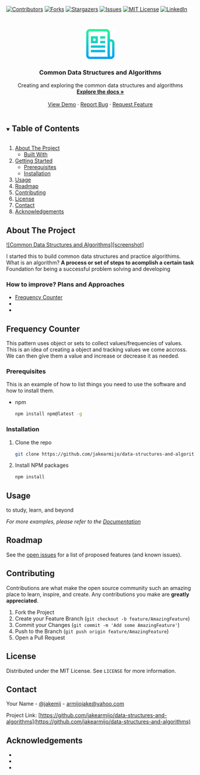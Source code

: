 <!--
*** Thanks for checking out the Best-README-Template. If you have a suggestion
*** that would make this better, please fork the repo and create a pull request
*** or simply open an issue with the tag "enhancement".
*** Thanks again! Now go create something AMAZING! :D
***
***
***
*** To avoid retyping too much info. Do a search and replace for the following:
*** jakearmijo, data-structures-and-algorithms, jakemij, armijojake@yahoo.com, Common Data Structures and Algorithms, Creating and exploring the common data structures and algorithms
-->



<!-- PROJECT SHIELDS -->
<!--
*** I'm using markdown "reference style" links for readability.
*** Reference links are enclosed in brackets [ ] instead of parentheses ( ).
*** See the bottom of this document for the declaration of the reference variables
*** for contributors-url, forks-url, etc. This is an optional, concise syntax you may use.
*** https://www.markdownguide.org/basic-syntax/#reference-style-links
-->
[![Contributors][contributors-shield]][contributors-url]
[![Forks][forks-shield]][forks-url]
[![Stargazers][stars-shield]][stars-url]
[![Issues][issues-shield]][issues-url]
[![MIT License][license-shield]][license-url]
[![LinkedIn][linkedin-shield]][linkedin-url]



<!-- PROJECT LOGO -->
<br />
<p align="center">
  <a href="https://github.com/jakearmijo/data-structures-and-algorithms">
    <img src="images/logo.png" alt="Logo" width="80" height="80">
  </a>

  <h3 align="center">Common Data Structures and Algorithms</h3>

  <p align="center">
    Creating and exploring the common data structures and algorithms
    <br />
    <a href="https://github.com/jakearmijo/data-structures-and-algorithms"><strong>Explore the docs »</strong></a>
    <br />
    <br />
    <a href="https://github.com/jakearmijo/data-structures-and-algorithms">View Demo</a>
    ·
    <a href="https://github.com/jakearmijo/data-structures-and-algorithms/issues">Report Bug</a>
    ·
    <a href="https://github.com/jakearmijo/data-structures-and-algorithms/issues">Request Feature</a>
  </p>
</p>



<!-- TABLE OF CONTENTS -->
<details open="open">
  <summary><h2 style="display: inline-block">Table of Contents</h2></summary>
  <ol>
    <li>
      <a href="#about-the-project">About The Project</a>
      <ul>
        <li><a href="#built-with">Built With</a></li>
      </ul>
    </li>
    <li>
      <a href="#getting-started">Getting Started</a>
      <ul>
        <li><a href="#prerequisites">Prerequisites</a></li>
        <li><a href="#installation">Installation</a></li>
      </ul>
    </li>
    <li><a href="#usage">Usage</a></li>
    <li><a href="#roadmap">Roadmap</a></li>
    <li><a href="#contributing">Contributing</a></li>
    <li><a href="#license">License</a></li>
    <li><a href="#contact">Contact</a></li>
    <li><a href="#acknowledgements">Acknowledgements</a></li>
  </ol>
</details>



<!-- ABOUT THE PROJECT -->
## About The Project

[![Common Data Structures and Algorithms][screenshot]](https://jakearmijo.com)

I started this to build common data structures and practice algorithims.
What is an algorithm? **A process or set of steps to acomplish a certain task**
Foundation for being a successful problem solving and developing

### How to improve? Plans and Approaches

* [Frequency Counter]()
* []()
* []()



<!-- Frequency Counter -->
## Frequency Counter

This pattern uses object or sets to collect values/frequencies of values. This is an idea of creating a object and tracking values we come accross. We can then give them a value and increase or decrease it as needed.

### Prerequisites

This is an example of how to list things you need to use the software and how to install them.
* npm
  ```sh
  npm install npm@latest -g
  ```

### Installation

1. Clone the repo
   ```sh
   git clone https://github.com/jakearmijo/data-structures-and-algorithms.git
   ```
2. Install NPM packages
   ```sh
   npm install
   ```



<!-- USAGE EXAMPLES -->
## Usage

 to study, learn, and beyond

_For more examples, please refer to the [Documentation](https://jakearmijo.com)_



<!-- ROADMAP -->
## Roadmap

See the [open issues](https://github.com/jakearmijo/data-structures-and-algorithms/issues) for a list of proposed features (and known issues).



<!-- CONTRIBUTING -->
## Contributing

Contributions are what make the open source community such an amazing place to learn, inspire, and create. Any contributions you make are **greatly appreciated**.

1. Fork the Project
2. Create your Feature Branch (`git checkout -b feature/AmazingFeature`)
3. Commit your Changes (`git commit -m 'Add some AmazingFeature'`)
4. Push to the Branch (`git push origin feature/AmazingFeature`)
5. Open a Pull Request



<!-- LICENSE -->
## License

Distributed under the MIT License. See `LICENSE` for more information.



<!-- CONTACT -->
## Contact

Your Name - [@jakemij](https://twitter.com/jakemij) - armijojake@yahoo.com

Project Link: [https://github.com/jakearmijo/data-structures-and-algorithms](https://github.com/jakearmijo/data-structures-and-algorithms)



<!-- ACKNOWLEDGEMENTS -->
## Acknowledgements

* []()
* []()
* []()





<!-- MARKDOWN LINKS & IMAGES -->
<!-- https://www.markdownguide.org/basic-syntax/#reference-style-links -->
[contributors-shield]: https://img.shields.io/github/contributors/jakearmijo/repo.svg?style=for-the-badge
[contributors-url]: https://github.com/jakearmijo/data-structures-and-algorithms/graphs/contributors
[forks-shield]: https://img.shields.io/github/forks/jakearmijo/repo.svg?style=for-the-badge
[forks-url]: https://github.com/jakearmijo/data-structures-and-algorithms/network/members
[stars-shield]: https://img.shields.io/github/stars/jakearmijo/repo.svg?style=for-the-badge
[stars-url]: https://github.com/jakearmijo/data-structures-and-algorithms/stargazers
[issues-shield]: https://img.shields.io/github/issues/jakearmijo/repo.svg?style=for-the-badge
[issues-url]: https://github.com/jakearmijo/data-structures-and-algorithms/issues
[license-shield]: https://img.shields.io/github/license/jakearmijo/repo.svg?style=for-the-badge
[license-url]: https://github.com/jakearmijo/data-structures-and-algorithms/blob/master/LICENSE.txt
[linkedin-shield]: https://img.shields.io/badge/-LinkedIn-black.svg?style=for-the-badge&logo=linkedin&colorB=555
[linkedin-url]: https://linkedin.com/in/jakearmijo
